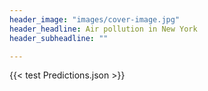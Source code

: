 ```yaml
---
header_image: "images/cover-image.jpg"
header_headline: Air pollution in New York
header_subheadline: ""

---
```



{{< test Predictions.json >}}